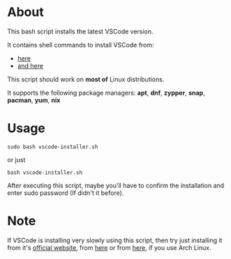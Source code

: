 # About

This bash script installs the latest VSCode version.

It contains shell commands to install VSCode from:
- [here](https://code.visualstudio.com/docs/setup/linux)
- [and here](https://linuxhint.com/install_visual_studio_code_arch_linux/)

This script should work on **most of** Linux distributions.

It supports the following package managers: **apt**, **dnf**, **zypper**, **snap**, **pacman**, **yum**, **nix**

# Usage
```
sudo bash vscode-installer.sh
```
or just
```
bash vscode-installer.sh
```
After executing this script, maybe you'll have to confirm the installation and enter sudo password (If didn't it before).

# Note
If VSCode is installing very slowly using this script, then try just installing it from it's [official website](https://code.visualstudio.com), from [here](https://code.visualstudio.com/Download) or from [here](https://linuxhint.com/install_visual_studio_code_arch_linux/), if you use Arch Linux.
